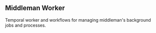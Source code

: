 ## Middleman Worker

Temporal worker and workflows for managing middleman's background jobs and processes. 